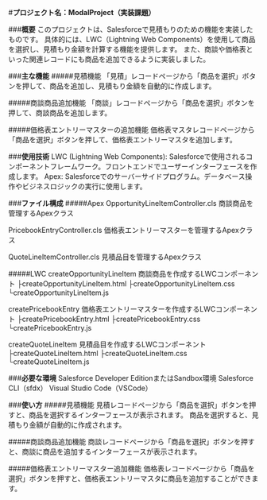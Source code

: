 #**プロジェクト名：ModalProject（実装課題）**

###**概要**
このプロジェクトは、Salesforceで見積もりのための機能を実装したものです。
具体的には、LWC（Lightning Web Components）を使用して商品を選択し、見積もり金額を計算する機能を提供します。
また、商談や価格表といった関連レコードにも商品を追加できるように実装しました。

###**主な機能**
#####見積機能
「見積」レコードページから「商品を選択」ボタンを押して、商品を追加し、見積もり金額を自動的に作成します。

#####商談商品追加機能
「商談」レコードページから「商品を選択」ボタンを押して、商談商品を追加します。

#####価格表エントリーマスターの追加機能
価格表マスタレコードページから「商品を選択」ボタンを押して、価格表エントリーマスタを追加します。

###**使用技術**
LWC (Lightning Web Components): Salesforceで使用されるコンポーネントフレームワーク。フロントエンドでユーザーインターフェースを作成します。
Apex: Salesforceでのサーバーサイドプログラム。データベース操作やビジネスロジックの実行に使用します。

###**ファイル構成**
#####Apex
OpportunityLineItemController.cls
商談商品を管理するApexクラス

PricebookEntryController.cls
価格表エントリーマスターを管理するApexクラス

QuoteLineItemController.cls
見積品目を管理するApexクラス

#####LWC
createOpportunityLineItem
商談商品を作成するLWCコンポーネント
  ├createOpportunityLineItem.html
  ├createOpportunityLineItem.css
  └createOpportunityLineItem.js

createPricebookEntry
価格表エントリーマスターを作成するLWCコンポーネント
  ├createPricebookEntry.html
  ├createPricebookEntry.css
  └createPricebookEntry.js

createQuoteLineItem
見積品目を作成するLWCコンポーネント
  ├createQuoteLineItem.html
  ├createQuoteLineItem.css
  └createQuoteLineItem.js

###**必要な環境**
Salesforce Developer EditionまたはSandbox環境
Salesforce CLI（sfdx）
Visual Studio Code（VSCode）

###**使い方**
#####見積機能
見積レコードページから「商品を選択」ボタンを押すと、商品を選択するインターフェースが表示されます。
商品を選択すると、見積もり金額が自動的に作成されます。

#####商談商品追加機能
商談レコードページから「商品を選択」ボタンを押すと、商談に商品を追加するインターフェースが表示されます。

#####価格表エントリーマスター追加機能
価格表レコードページから「商品を選択」ボタンを押すと、価格表エントリーマスタに商品を追加することができます。
